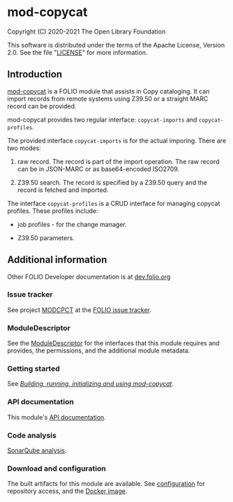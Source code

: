 # mod-copycat

Copyright (C) 2020-2021 The Open Library Foundation

This software is distributed under the terms of the Apache License,
Version 2.0. See the file "[LICENSE](LICENSE)" for more information.

## Introduction

[mod-copycat](https://github.com/folio-org/mod-copycat) is a FOLIO  module
that assists in Copy cataloging. It can import records from remote systems
using Z39.50 or a straight MARC record can be provided.

mod-copycat provides two regular interface: `copycat-imports` and
`copycat-profiles`.

The provided interface `copycat-imports` is for the actual imporing. There
are two modes:

1. raw record. The record is part of the import operation. The raw
record can be in JSON-MARC or as base64-encoded ISO2709.

2. Z39.50 search. The record is specified by a Z39.50 query and the
record is fetched and imported.

The interface `copycat-profiles` is a CRUD interface for managing copycat
profiles. These profiles include:

* job profiles - for the change manager.

* Z39.50 parameters.

## Additional information

Other FOLIO Developer documentation is at [dev.folio.org](https://dev.folio.org/)

### Issue tracker

See project [MODCPCT](https://issues.folio.org/browse/MODCPCT)
at the [FOLIO issue tracker](https://dev.folio.org/guidelines/issue-tracker).

### ModuleDescriptor

See the [ModuleDescriptor](descriptors/ModuleDescriptor-template.json)
for the interfaces that this module requires and provides, the permissions,
and the additional module metadata.

### Getting started

See [_Building, running, initializing and using mod-copycat_](doc/getting-started.md).

### API documentation

This module's [API documentation](https://dev.folio.org/reference/api/#mod-copycat).

### Code analysis

[SonarQube analysis](https://sonarcloud.io/dashboard?id=org.folio%3Amod-copycat).

### Download and configuration

The built artifacts for this module are available.
See [configuration](https://dev.folio.org/download/artifacts) for repository access,
and the [Docker image](https://hub.docker.com/r/folioorg/mod-copycat/).

